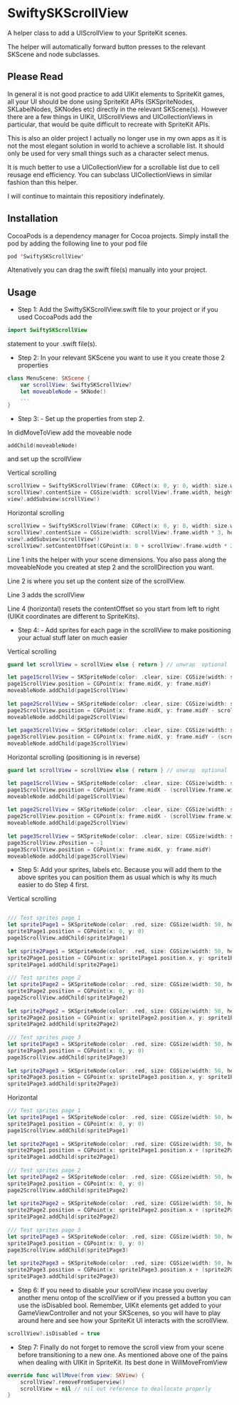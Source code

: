 # SwiftySKScrollView

A helper class to add a UIScrollView to your SpriteKit scenes. 

The helper will automatically forward button presses to the relevant SKScene and node subclasses. 

## Please Read

In general it is not good practice to add UIKit elements to SpriteKit games, all your UI should be done using SpriteKit APIs (SKSpriteNodes, SKLabelNodes, SKNodes etc) directly in the relevant SKScene(s). However there are a few things in UIKit, UIScrollViews and UICollectionViews in particular, that would be quite difficult to recreate with SpriteKit APIs.

This is also an older project I actually no longer use in my own apps as it is not the most elegant solution in world to achieve a scrollable list. It should only be used for very small things such as a character select menus. 

It is much better to use a UICollectionView for a scrollable list due to cell reusage end efficiency. You can subclass UICollectionViews in similar fashion than this helper.

I will continue to maintain this repositiory indefinately. 

## Installation

CocoaPods is a dependency manager for Cocoa projects. Simply install the pod by adding the following line to your pod file

```swift
pod 'SwiftySKScrollView'
```

Altenatively you can drag the swift file(s) manually into your project.

## Usage

- Step 1: Add the SwiftySKScrollView.swift file to your project or if you used CocoaPods add the 

```swift
import SwiftySKScrollView 
```

statement to your .swift file(s).

- Step 2: In your relevant SKScene you want to use it you create those 2 properties
 
```swift
class MenuScene: SKScene {
    var scrollView: SwiftySKScrollView?
    let moveableNode = SKNode()
    ...
}
```

- Step 3: - Set up the properties from step 2.

In didMoveToView add the moveable node

```swift
addChild(moveableNode)
```

and set up the scrollView

Vertical scrolling
```swift
scrollView = SwiftySKScrollView(frame: CGRect(x: 0, y: 0, width: size.width, height: size.height), moveableNode: moveableNode, direction: .vertical)
scrollView?.contentSize = CGSize(width: scrollView!.frame.width, height: scrollView!.frame.height * 3) // makes it 3 times the height
view?.addSubview(scrollView!)
```

Horizontal scrolling
```swift
scrollView = SwiftySKScrollView(frame: CGRect(x: 0, y: 0, width: size.width, height: size.height), moveableNode: moveableNode, direction: .horizontal)
scrollView?.contentSize = CGSize(width: scrollView!.frame.width * 3, height: scrollView!.frame.height) // * 3 makes it three times as wide
view?.addSubview(scrollView!)
scrollView?.setContentOffset(CGPoint(x: 0 + scrollView!.frame.width * 2, y: 0), animated: true)
```

Line 1 inits the helper with your scene dimensions. You also pass along the moveableNode you created at step 2 and the scrollDirection you want. 

Line 2 is where you set up the content size of the scrollView.

Line 3 adds the scrollView

Line 4 (horizontal) resets the contentOffset so you start from left to right (UIKit coordinates are different to SpriteKits).

- Step 4: - Add sprites for each page in the scrollView to make positioning your actual stuff later on much easier

Vertical scrolling
```swift
guard let scrollView = scrollView else { return } // unwrap  optional 

let page1ScrollView = SKSpriteNode(color: .clear, size: CGSize(width: scrollView.frame.width, height: scrollView.frame.size.height))
page1ScrollView.position = CGPoint(x: frame.midX, y: frame.midY)
moveableNode.addChild(page1ScrollView)
        
let page2ScrollView = SKSpriteNode(color: .clear, size: CGSize(width: scrollView.frame.width, height: scrollView.frame.size.height))
page2ScrollView.position = CGPoint(x: frame.midX, y: frame.midY - scrollView.frame.height)
moveableNode.addChild(page2ScrollView)
        
let page3ScrollView = SKSpriteNode(color: .clear, size: CGSize(width: scrollView.frame.width, height: scrollView.frame.size.height))
page3ScrollView.position = CGPoint(x: frame.midX, y: frame.midY - (scrollView.frame.height * 2))
moveableNode.addChild(page3ScrollView)
```

Horizontal scrolling (positioning is in reverse)
```swift
guard let scrollView = scrollView else { return } // unwrap  optional 

let page1ScrollView = SKSpriteNode(color: .clear, size: CGSize(width: scrollView.frame.width, height: scrollView.frame.size.height))
page1ScrollView.position = CGPoint(x: frame.midX - (scrollView.frame.width * 2), y: frame.midY)
moveableNode.addChild(page1ScrollView)
        
let page2ScrollView = SKSpriteNode(color: .clear, size: CGSize(width: scrollView.frame.width, height: scrollView.frame.size.height))
page2ScrollView.position = CGPoint(x: frame.midX - (scrollView.frame.width), y: frame.midY)
moveableNode.addChild(page2ScrollView)
        
let page3ScrollView = SKSpriteNode(color: .clear, size: CGSize(width: scrollView.frame.width, height: scrollView.frame.size.height))
page3ScrollView.zPosition = -1
page3ScrollView.position = CGPoint(x: frame.midX, y: frame.midY)
moveableNode.addChild(page3ScrollView)
```

- Step 5: Add your sprites, labels etc. Because you will add them to the above sprites you can position them as usual which is why its much easier to do Step 4 first.

Vertical scrolling
```swift

/// Test sprites page 1
let sprite1Page1 = SKSpriteNode(color: .red, size: CGSize(width: 50, height: 50))
sprite1Page1.position = CGPoint(x: 0, y: 0)
page1ScrollView.addChild(sprite1Page1)
        
let sprite2Page1 = SKSpriteNode(color: .red, size: CGSize(width: 50, height: 50))
sprite2Page1.position = CGPoint(x: sprite1Page1.position.x, y: sprite1Page1.position.y - sprite2Page1.size.height * 1.5)
sprite1Page1.addChild(sprite2Page1)
        
/// Test sprites page 2
let sprite1Page2 = SKSpriteNode(color: .red, size: CGSize(width: 50, height: 50))
sprite1Page2.position = CGPoint(x: 0, y: 0)
page2ScrollView.addChild(sprite1Page2)
        
let sprite2Page2 = SKSpriteNode(color: .red, size: CGSize(width: 50, height: 50))
sprite2Page2.position = CGPoint(x: sprite1Page2.position.x, y: sprite1Page2.position.y - (sprite2Page2.size.height * 1.5))
sprite1Page2.addChild(sprite2Page2)
        
/// Test sprites page 3
let sprite1Page3 = SKSpriteNode(color: .red, size: CGSize(width: 50, height: 50))
sprite1Page3.position = CGPoint(x: 0, y: 0)
page3ScrollView.addChild(sprite1Page3)
        
let sprite2Page3 = SKSpriteNode(color: .red, size: CGSize(width: 50, height: 50))
sprite2Page3.position = CGPoint(x: sprite1Page3.position.x, y: sprite1Page3.position.y - (sprite2Page3.size.height * 1.5))
sprite1Page3.addChild(sprite2Page3)
```

Horizontal
```swift
/// Test sprites page 1
let sprite1Page1 = SKSpriteNode(color: .red, size: CGSize(width: 50, height: 50))
sprite1Page1.position = CGPoint(x: 0, y: 0)
page1ScrollView.addChild(sprite1Page1)
        
let sprite2Page1 = SKSpriteNode(color: .red, size: CGSize(width: 50, height: 50))
sprite2Page1.position = CGPoint(x: sprite1Page1.position.x + (sprite2Page1.size.width * 1.5), y: sprite1Page1.position.y)
sprite1Page1.addChild(sprite2Page1)
        
/// Test sprites page 2
let sprite1Page2 = SKSpriteNode(color: .red, size: CGSize(width: 50, height: 50))
sprite1Page2.position = CGPoint(x: 0, y: 0)
page2ScrollView.addChild(sprite1Page2)
        
let sprite2Page2 = SKSpriteNode(color: .red, size: CGSize(width: 50, height: 50))
sprite2Page2.position = CGPoint(x: sprite1Page2.position.x + (sprite2Page2.size.width * 1.5), y: sprite1Page2.position.y)
sprite1Page2.addChild(sprite2Page2)
        
/// Test sprites page 3
let sprite1Page3 = SKSpriteNode(color: .red, size: CGSize(width: 50, height: 50))
sprite1Page3.position = CGPoint(x: 0, y: 0)
page3ScrollView.addChild(sprite1Page3)
        
let sprite2Page3 = SKSpriteNode(color: .red, size: CGSize(width: 50, height: 50))
sprite2Page3.position = CGPoint(x: sprite1Page3.position.x + (sprite2Page3.size.width * 1.5), y: sprite1Page3.position.y)
sprite1Page3.addChild(sprite2Page3)
```

- Step 6: If you need to disable your scrollView incase you overlay another menu ontop of the scrollView or if you pressed a button you can use the isDisabled bool. Remember, UIKit elements get added to your GameViewController and not your SKScenes, so you will have to play around here and see how your SpriteKit UI interacts with the scrollView.

```swift
scrollView?.isDisabled = true
```

- Step 7: Finally do not forget to remove the scroll view from your scene before transitioning to a new one. As mentioned above one of the pains when dealing with UIKit in SpriteKit. Its best done in WillMoveFromView

```swift
override func willMove(from view: SKView) {
    scrollView?.removeFromSuperview()
    scrollView = nil // nil out reference to deallocate properly
}
```
